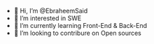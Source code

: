 - 👋 Hi, I’m @EbraheemSaid
- 👀 I’m interested in SWE
- 🌱 I’m currently learning Front-End & Back-End
- 💞️ I’m looking to contribure on Open sources 

<!---
EbraheemSaid/EbraheemSaid is a ✨ special ✨ repository because its `README.md` (this file) appears on your GitHub profile.
You can click the Preview link to take a look at your changes.
--->
